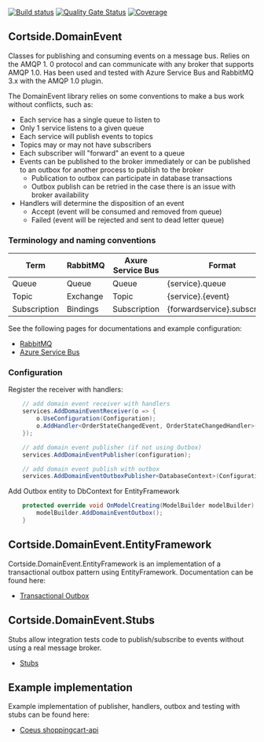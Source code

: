[![Build status](https://ci.appveyor.com/api/projects/status/43l1ckgn806lqxjx?svg=true)](https://ci.appveyor.com/project/cortside/cortside-domainevent)
[![Quality Gate Status](https://sonarcloud.io/api/project_badges/measure?project=cortside_cortside.domainevent&metric=alert_status)](https://sonarcloud.io/dashboard?id=cortside_cortside.domainevent)
[![Coverage](https://sonarcloud.io/api/project_badges/measure?project=cortside_cortside.domainevent&metric=coverage)](https://sonarcloud.io/dashboard?id=cortside_cortside.domainevent)

## Cortside.DomainEvent

Classes for publishing and consuming events on a message bus. Relies on the AMQP 1. 0 protocol and can communicate with any broker that supports AMQP 1.0.  Has been used and tested with Azure Service Bus and RabbitMQ 3.x with the AMQP 1.0 plugin.

The DomainEvent library relies on some conventions to make a bus work without conflicts, such as:

* Each service has a single queue to listen to
* Only 1 service listens to a given queue
* Each service will publish events to topics
* Topics may or may not have subscribers
* Each subscriber will "forward" an event to a queue
* Events can be published to the broker immediately or can be published to an outbox for another process to publish to the broker
  * Publication to outbox can participate in database transactions
  * Outbox publish can be retried in the case there is an issue with broker availability
* Handlers will determine the disposition of an event
  * Accept (event will be consumed and removed from queue)
  * Failed (event will be rejected and sent to dead letter queue)

### Terminology and naming conventions

| Term | RabbitMQ | Axure Service Bus | Format | Example |
|---|---|---|---|---|
| Queue | Queue | Queue | {service}.queue | shoppingcart.queue |
| Topic | Exchange | Topic | {service}.{event} | shoppingcart.orderstatechangedevent |
| Subscription | Bindings | Subscription | {forwardservice}.subscription | communication.subscription |


See the following pages for documentations and example configuration:

* [RabbitMQ](RABBITMQ.md)
* [Azure Service Bus](AZURESERVICEBUS.md)

### Configuration

Register the receiver with handlers:

```csharp
    // add domain event receiver with handlers
    services.AddDomainEventReceiver(o => {
        o.UseConfiguration(Configuration);
        o.AddHandler<OrderStateChangedEvent, OrderStateChangedHandler>();
    });

    // add domain event publisher (if not using Outbox)
    services.AddDomainEventPublisher(configuration);

    // add domain event publish with outbox
    services.AddDomainEventOutboxPublisher<DatabaseContext>(Configuration);
```

Add Outbox entity to DbContext for EntityFramework

```csharp
    protected override void OnModelCreating(ModelBuilder modelBuilder) {
        modelBuilder.AddDomainEventOutbox();
    }
```

## Cortside.DomainEvent.EntityFramework

Cortside.DomainEvent.EntityFramework is an implementation of a transactional outbox pattern using EntityFramework.  Documentation can be found here:

* [Transactional Outbox](src/Cortside.DomainEvent.EntityFramework/README.md)

## Cortside.DomainEvent.Stubs

Stubs allow integration tests code to publish/subscribe to events without using a real message broker.

* [Stubs](src/Cortside.DomainEvent.Stub/README.md)

## Example implementation

Example implementation of publisher, handlers, outbox and testing with stubs can be found here:

* [Coeus shoppingcart-api](https://github.com/cortside/coeus/tree/develop/shoppingcart-api)
